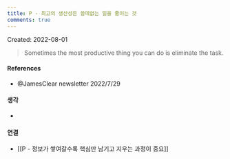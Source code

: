 ```yaml
---
title: P - 최고의 생산성은 쓸데없는 일을 줄이는 것
comments: true
---
```


Created: 2022-08-01

>Sometimes the most productive thing you can do is eliminate the task.

#### References
- @JamesClear newsletter 2022/7/29

#### 생각
- 

#### 연결
- [[P - 정보가 쌓여갈수록 핵심만 남기고 지우는 과정이 중요]]
